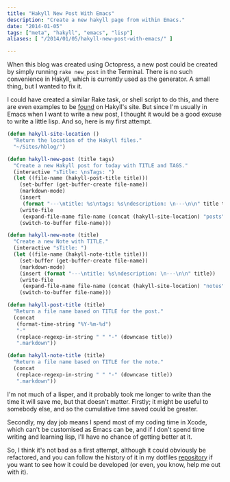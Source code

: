 ```yaml
---
title: "Hakyll New Post With Emacs"
description: "Create a new hakyll page from within Emacs."
date: "2014-01-05"
tags: ["meta", "hakyll", "emacs", "lisp"]
aliases: [ "/2014/01/05/hakyll-new-post-with-emacs/" ]

---
```


When this blog was created using Octopress, a new post could be created by
simply running `rake new_post` in the Terminal. There is no such convenience in
Hakyll, which is currently used as the generator. A small thing, but I wanted to
fix it.

I could have created a similar Rake task, or shell script to do this, and there
are even examples to be [found](http://jaspervdj.be/hakyll/examples.html) on
Hakyll's site. But since I'm usually in Emacs when I want to write a new post, I
thought it would be a good excuse to write a little lisp. And so, here is my
first attempt.

```commonlisp
(defun hakyll-site-location ()
  "Return the location of the Hakyll files."
  "~/Sites/hblog/")

(defun hakyll-new-post (title tags)
  "Create a new Hakyll post for today with TITLE and TAGS."
  (interactive "sTitle: \nsTags: ")
  (let ((file-name (hakyll-post-title title)))
    (set-buffer (get-buffer-create file-name))
    (markdown-mode)
    (insert
     (format "---\ntitle: %s\ntags: %s\ndescription: \n---\n\n" title tags))
    (write-file
     (expand-file-name file-name (concat (hakyll-site-location) "posts")))
    (switch-to-buffer file-name)))

(defun hakyll-new-note (title)
  "Create a new Note with TITLE."
  (interactive "sTitle: ")
  (let ((file-name (hakyll-note-title title)))
    (set-buffer (get-buffer-create file-name))
    (markdown-mode)
    (insert (format "---\ntitle: %s\ndescription: \n---\n\n" title))
    (write-file
     (expand-file-name file-name (concat (hakyll-site-location) "notes")))
    (switch-to-buffer file-name)))

(defun hakyll-post-title (title)
  "Return a file name based on TITLE for the post."
  (concat
   (format-time-string "%Y-%m-%d")
   "-"
   (replace-regexp-in-string " " "-" (downcase title))
   ".markdown"))

(defun hakyll-note-title (title)
  "Return a file name based on TITLE for the note."
  (concat
   (replace-regexp-in-string " " "-" (downcase title))
   ".markdown"))
```

I'm not much of a lisper, and it probably took me longer to write than the time
it will save me, but that doesn't matter. Firstly; it might be useful to
somebody else, and so the cumulative time saved could be greater.

Secondly, my day job means I spend most of my coding time in Xcode, which can't
be customised as Emacs can be, and if I don't spend time writing and learning
lisp, I'll have no chance of getting better at it.

So, I think it's not bad as a first attempt, although it could obviously be
refactored, and you can follow the history of it in my dotfiles
[repository](https://github.com/Abizern/prelude/blob/master/personal/hakyll.el)
if you want to see how it could be developed (or even, you know, help me out
with it).
